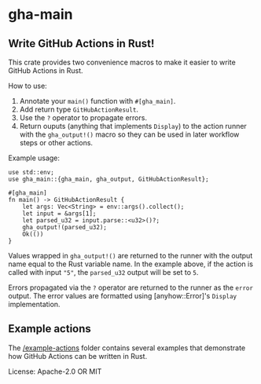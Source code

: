 # gha-main

## Write GitHub Actions in Rust!

This crate provides two convenience macros to make it easier to write GitHub Actions in Rust.

How to use:
1. Annotate your `main()` function with `#[gha_main]`.
2. Add return type `GitHubActionResult`.
3. Use the `?` operator to propagate errors.
4. Return ouputs (anything that implements `Display`) to the action runner
with the `gha_output!()` macro so they can be used in later workflow steps
or other actions.

Example usage:
```rust,no_run
use std::env;
use gha_main::{gha_main, gha_output, GitHubActionResult};

#[gha_main]
fn main() -> GitHubActionResult {
    let args: Vec<String> = env::args().collect();
    let input = &args[1];
    let parsed_u32 = input.parse::<u32>()?;
    gha_output!(parsed_u32);
    Ok(())
}
```

Values wrapped in `gha_output!()` are returned to the runner with the output name equal to the Rust variable name. In the example above, if the action is called with input `"5"`, the `parsed_u32` output will be set to `5`.

Errors propagated via the `?` operator are returned to the runner as the `error` output. The error values are formatted using [anyhow::Error]'s `Display` implementation.

## Example actions
The [/example-actions](https://github.com/avsaase/gha_main/tree/master/example-actions) folder contains several examples that demonstrate how GitHub Actions can be written in Rust.

License: Apache-2.0 OR MIT

